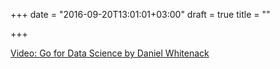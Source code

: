 +++
date = "2016-09-20T13:01:01+03:00"
draft = true
title = ""

+++

<p><a href="/stories/1009">Video: Go for Data Science by Daniel Whitenack </a></p>
